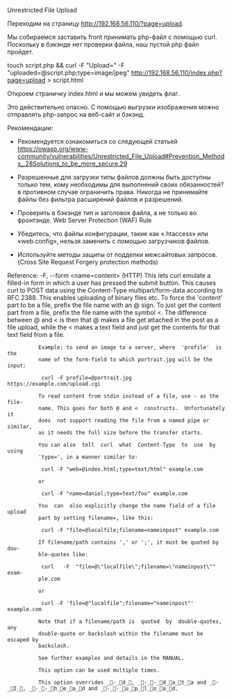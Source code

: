 Unrestricted File Upload

Переходим на страницу http://192.168.56.110/?page=upload.

Мы собираемся заставить front принимать php-файл с помощью curl. 
Поскольку в бэкэнде нет проверки файла, наш пустой php файл пройдет. 

touch script.php && curl -F "Upload=" -F "uploaded=@script.php;type=image/jpeg" http://192.168.56.110/index.php?page=upload > script.html

Откроем страничку index.html и мы можем увидеть флаг.


Это действительно опасно. С помощью выгрузки изображения можно отправлять php-запрос на веб-сайт и бэкэнд.

Рекомендации:

* Рекомендуется ознакомиться со следующей статьей
https://owasp.org/www-community/vulnerabilities/Unrestricted_File_Upload#Prevention_Methods_.28Solutions_to_be_more_secure.29

* Разрешенные для загрузки типы файлов должны быть доступны только тем, кому необходимы для выполнений своих обязанностей? в противном случае ограничить права.
Никогда не принимайте файлы  без фильтра расширений файлов и  разрешений.

* Проверить в бэкэнде тип и заголовок файла, а не только во фронтэнде.
Web Server Protection (WAF) Rule
* Убедитесь, что файлы конфигурации, такие как «.htaccess» или «web.config», нельзя заменить с помощью загрузчиков файлов.
* Используйте методы защиты от подделки межсайтовых запросов.(Cross Site Request Forgery protection methods)

Reference:
       -F, --form <name=content>
              (HTTP)  This  lets curl emulate a filled-in form in which a user
              has pressed the submit button. This causes  curl  to  POST  data
              using  the  Content-Type  multipart/form-data  according  to RFC
              2388. This enables uploading of binary files etc. To  force  the
              'content'  part  to  be  a  file, prefix the file name with an @
              sign. To just get the content part from a file, prefix the  file
              name  with  the symbol <. The difference between @ and < is then
              that @ makes a file get attached in the post as a  file  upload,
              while  the  <  makes  a text field and just get the contents for
              that text field from a file.

              Example: to send an image to a server, where  'profile'  is  the
              name of the form-field to which portrait.jpg will be the input:

               curl -F profile=@portrait.jpg https://example.com/upload.cgi

              To read content from stdin instead of a file, use - as the file-
              name. This goes for both @ and <  constructs.  Unfortunately  it
              does  not support reading the file from a named pipe or similar,
              as it needs the full size before the transfer starts.

              You can also  tell  curl  what  Content-Type  to  use  by  using
              'type=', in a manner similar to:

               curl -F "web=@index.html;type=text/html" example.com

              or

               curl -F "name=daniel;type=text/foo" example.com

              You  can  also explicitly change the name field of a file upload
              part by setting filename=, like this:

               curl -F "file=@localfile;filename=nameinpost" example.com

              If filename/path contains ',' or ';', it must be quoted by  dou-
              ble-quotes like:

               curl   -F  "file=@\"localfile\";filename=\"nameinpost\""  exam-
              ple.com

              or

               curl -F 'file=@"localfile";filename="nameinpost"' example.com

              Note that if a filename/path is  quoted  by  double-quotes,  any
              double-quote or backslash within the filename must be escaped by
              backslash.

              See further examples and details in the MANUAL.

              This option can be used multiple times.

              This option overrides _-_d_, _-_-_d_a_t_a and _-_I_, _-_-_h_e_a_d and _-_-_u_p_l_o_a_d.



